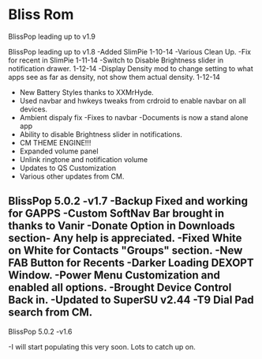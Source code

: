 Bliss Rom
===============
BlissPop leading up to v1.9

BlissPop leading up to v1.8
-Added SlimPie 1-10-14
-Various Clean Up.
-Fix for recent in SlimPie 1-11-14
-Switch to Disable Brightness slider in notification drawer. 1-12-14
-Display Density mod to change setting to what apps see as far as density, not show them actual density. 1-12-14
- New Battery Styles thanks to XXMrHyde.
- Used navbar and hwkeys tweaks from crdroid to enable navbar on all devices.
- Ambient dispaly fix
-Fixes to navbar
-Documents is now a stand alone app
- Ability to disable Brightness slider in notifications.
- CM THEME ENGINE!!!
- Expanded volume panel
- Unlink ringtone and notification volume
- Updates to QS Customization
- Various other updates from CM. 

BlissPop 5.0.2 -v1.7
-Backup Fixed and working for GAPPS
-Custom SoftNav Bar brought in thanks to Vanir
-Donate Option in Downloads section- Any help is appreciated.
-Fixed White on White for Contacts "Groups" section.
-New FAB Button for Recents
-Darker Loading DEXOPT Window.
-Power Menu Customization and enabled all options.
-Brought Device Control Back in.
-Updated to SuperSU v2.44
-T9 Dial Pad search from CM.
-


BlissPop 5.0.2 -v1.6

-I will start populating this very soon. Lots to catch up on.

